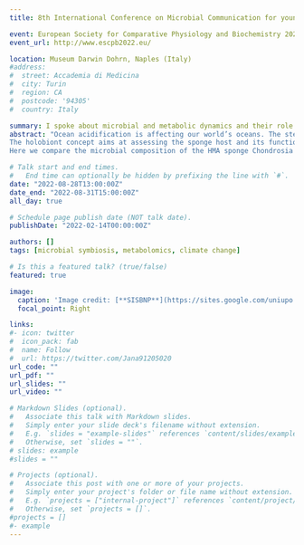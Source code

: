 ```yaml
---
title: 8th International Conference on Microbial Communication for young scientists (MICOM)

event: European Society for Comparative Physiology and Biochemistry 2022
event_url: http://www.escpb2022.eu/

location: Museum Darwin Dohrn, Naples (Italy)
#address:
#  street: Accademia di Medicina
#  city: Turin
#  region: CA
#  postcode: '94305'
#  country: Italy

summary: I spoke about microbial and metabolic dynamics and their role in sponge health and ability to acclimatize to environmental stressors such as ocean acidification.
abstract: "Ocean acidification is affecting our world’s oceans. The steadily increasing absorption of anthropogenic CO2 into the ocean is predicted to decrease seawater pH by 0.5 by year 2100. The impact on marine biochemistry is profound, resulting in a net loss of biodiversity. Benthic organisms must develop adaptive strategies to cope with this stressor. Marine sponges are often forecasted as winner taxa, which will not suffer serious decline in response to increased acidification. Yet, we lack a mechanistic understanding of how these taxa tolerate high acidity and this may not be general to all species. 
The holobiont concept aims at assessing the sponge host and its functional associated symbiotic microbiome as a metaorganismal unit, when evaluating health, adaptive traits and resilience to environmental challenges. Sponges can therefore be categorized into high and low microbial abundance (HMA, LMA) species, depending on microbial densities in their mesohyl matrix. The HMA status implies more stable and diverse microbial communities, a denser mesohyl and more complex aquiferous systems composed of narrower and longer water channels. LMA sponges rely on simpler aquiferous circuits, which move larger quantities of water, to supply their nutritional needs based on particulate organic matter. The increased water turn-over exposes LMA species to more external stressors, such as changes in seawater chemistry. This may imply divergent strategies to maintain homeostasis and fitness under changing conditions in both sponge groups. 
Here we compare the microbial composition of the HMA sponge Chondrosia reniformis and the LMA sponge Spirastrella cunctatrix collected from a natural CO2 vent area with lowered pH (≈ 7,6), and from a control site with normal pH values (≈ 8,1) off Ischia  island (Italy). Untargeted metabolomics further reveal the consequences in acclimatizing to ocean acidification for metabolite production."

# Talk start and end times.
#   End time can optionally be hidden by prefixing the line with `#`.
date: "2022-08-28T13:00:00Z"
date_end: "2022-08-31T15:00:00Z"
all_day: true

# Schedule page publish date (NOT talk date).
publishDate: "2022-02-14T00:00:00Z"

authors: []
tags: [microbial symbiosis, metabolomics, climate change]

# Is this a featured talk? (true/false)
featured: true

image:
  caption: 'Image credit: [**SISBNP**](https://sites.google.com/uniupo.it/sinoitalian2018/photo-gallery)'
  focal_point: Right

links:
#- icon: twitter
#  icon_pack: fab
#  name: Follow
#  url: https://twitter.com/Jana91205020
url_code: ""
url_pdf: ""
url_slides: ""
url_video: ""

# Markdown Slides (optional).
#   Associate this talk with Markdown slides.
#   Simply enter your slide deck's filename without extension.
#   E.g. `slides = "example-slides"` references `content/slides/example-slides.md`.
#   Otherwise, set `slides = ""`.
# slides: example
#slides = ""

# Projects (optional).
#   Associate this post with one or more of your projects.
#   Simply enter your project's folder or file name without extension.
#   E.g. `projects = ["internal-project"]` references `content/project/deep-learning/index.md`.
#   Otherwise, set `projects = []`.
#projects = []
#- example
---
```

